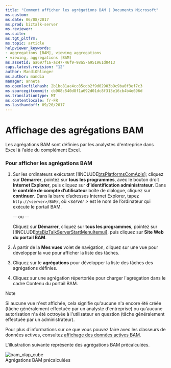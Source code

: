 ```yaml
---
title: "Comment afficher les agrégations BAM | Documents Microsoft"
ms.custom: 
ms.date: 06/08/2017
ms.prod: biztalk-server
ms.reviewer: 
ms.suite: 
ms.tgt_pltfrm: 
ms.topic: article
helpviewer_keywords:
- aggregations [BAM], viewing aggregations
- viewing, aggregations [BAM]
ms.assetid: aa697f16-ac47-46f9-98a5-a951961d0413
caps.latest.revision: "12"
author: MandiOhlinger
ms.author: mandia
manager: anneta
ms.openlocfilehash: 2b1bc81ac4cc85cdb2f9d02903b9c9ba0f3ef7c3
ms.sourcegitcommit: cb908c540d8f1a692d01dc8f313e16cb4b4e696d
ms.translationtype: MT
ms.contentlocale: fr-FR
ms.lasthandoff: 09/20/2017
---
```

# <a name="how-to-view-bam-aggregations"></a>Affichage des agrégations BAM
Les agrégations BAM sont définies par les analystes d'entreprise dans Excel à l'aide du complément Excel.  
  
### <a name="to-view-your-bam-aggregations"></a>Pour afficher les agrégations BAM  
  
1.  Sur les ordinateurs exécutant [!INCLUDE[btsPlatformsComApis](../includes/btsplatformscomapis-md.md)]; cliquez sur **Démarrer**, pointez sur **tous les programmes**, avec le bouton droit **Internet Explorer**, puis cliquez sur **d’identification administrateur**. Dans le **contrôle de compte d’utilisateur** boîte de dialogue, cliquez sur **continuer**. Dans la barre d’adresses Internet Explorer, tapez `http://<server>/BAM/`, où  *\<server >* est le nom de l’ordinateur qui exécute le portail BAM.  
  
     -- ou --  
  
     Cliquez sur **Démarrer**, cliquez sur **tous les programmes**, pointez sur [!INCLUDE[btsBizTalkServerStartMenuItemui](../includes/btsbiztalkserverstartmenuitemui-md.md)], puis cliquez sur **Site Web du portail BAM**.  
  
2.  À partir de la **Mes vues** volet de navigation, cliquez sur une vue pour développer la vue pour afficher la liste des tâches.  
  
3.  Cliquez sur le **agrégations** pour développer la liste des tâches des agrégations définies.  
  
4.  Cliquez sur une agrégation répertoriée pour charger l'agrégation dans le cadre Contenu du portail BAM.  
  
> [!NOTE]
>  Si aucune vue n'est affichée, cela signifie qu'aucune n'a encore été créée (tâche généralement effectuée par un analyste d'entreprise) ou qu'aucune autorisation n'a été octroyée à l'utilisateur en question (tâche généralement effectuée par un administrateur).  
  
 Pour plus d’informations sur ce que vous pouvez faire avec les classeurs de données actives, consultez [affichage des données actives BAM](../core/viewing-live-bam-data.md).  
  
 L'illustration suivante représente des agrégations BAM précalculées.  
  
 ![](../core/media/bam-olap-cube.gif "bam_olap_cube")  
Agrégations BAM précalculées